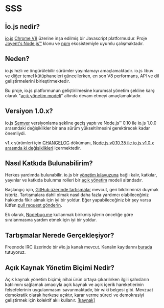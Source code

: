 # SSS

## İo.js nedir?

[io.js](https://github.com/nodejs/io.js) [Chrome V8](http://code.google.com/p/v8/) üzerine inşa edilmiş bir Javascript platformudur. Proje [Joyent's Node.js™](https://nodejs.org/) klonu ve [npm](https://www.npmjs.com/) ekosistemiyle uyumlu çalışmaktadır.

## Neden?

io.js hızlı ve öngürülebilir sürümler yayınlamayı amaçlamaktadır. io.js libuv ve diğer temel kütüphaneleri güncellerken, en son V8 performans, API ve dil geliştirmelerini birleştirmektedir.

Bu proje, io.js platformunun geliştirilmesine kurumsal yönetim şekline karşı olarak "[açık yönetim modeli](https://github.com/nodejs/io.js/blob/master/GOVERNANCE.md#readme)" altında devam etmeyi amaçlamaktadır.

## Versiyon 1.0.x?

io.js [Semver](http://semver.org/) versiyonlama şekline geçiş yaptı ve Node.js™ 0.10 ile io.js 1.0.0 arasındaki değişiklikler bir ana sürüm yükseltilmesini
gerektirecek kadar önemliydi.

v1.x sürümleri için [CHANGELOG](https://github.com/nodejs/io.js/blob/v1.x/CHANGELOG.md) dökümanı, [Node.js v0.10.35 ile io.js v1.0.x arasında ki değişiklikleri](https://github.com/nodejs/io.js/blob/v1.x/CHANGELOG.md#summary-of-changes-from-nodejs-v01035-to-iojs-v100) içermektedir.

## Nasıl Katkıda Bulunabilirim?

Herkes yardımda bulunabilir. io.js bir [yönetim kılavuzuna](https://github.com/nodejs/io.js/blob/master/CONTRIBUTING.md#code-of-conduct) bağlı kalır, katkılar, yayınlar ve katkıda bulunma rolleri bir [açık yönetim](https://github.com/nodejs/io.js/blob/master/GOVERNANCE.md#readme) modeli altındadır.

Başlangıç için, [GitHub üzerinde tartışmalar](https://github.com/nodejs/io.js/issues) mevcut, geri bildiriminizi duymak isteriz. Tartışmalara dahil olmak nasıl daha fazla yardımcı olabileceğiniz hakkında fikir almak için iyi bir yoldur. Eğer yapabileceğiniz bir şey varsa lütfen [pull request gönderin](https://github.com/nodejs/io.js/blob/master/CONTRIBUTING.md#code-contributions).

Ek olarak, [Nodebug.me](http://nodebug.me/) kullanmak birikmiş işlerin önceliğe göre sıralanmasına yardım etmek için iyi bir yoldur.

## Tartışmalar Nerede Gerçekleşiyor?

Freenode IRC üzerinde bir \#io.js kanalı mevcut. Kanalın kayıtlarını [burada](http://logs.libuv.org/io.js/latest) tutuyoruz.

## Açık Kaynak Yönetim Biçimi Nedir?

Açık kaynak yönetim biçimi; nihai ürün ortaya çıkarılırken ilgili şahısların katılımını sağlamak amacıyla açık kaynak ve açık içerik hareketlerinin felsefelerinin uygulanmasını savunmaktadır, bir wiki belgesi gibi. Mevzuat demokratik olarak herkese açıktır, karar verme süreci ve demokrasiyi geliştirmek için kolektif aklı kullanır. [[kaynak]](https://en.wikipedia.org/wiki/Open-source_governance)
